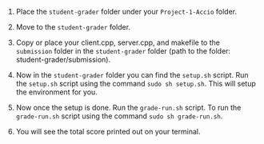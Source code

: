 1. Place the ```student-grader``` folder under your  ```Project-1-Accio``` folder.

2. Move to the ```student-grader``` folder.

3. Copy or place your client.cpp, server.cpp, and makefile to the ```submission``` folder in the ```student-grader``` folder (path to the folder: student-grader/submission).

4. Now in the ```student-grader``` folder you can find the ```setup.sh``` script. Run the ```setup.sh``` script using the command ```sudo sh setup.sh```. This will setup the environment for you.

5.  Now once the setup is done. Run the ```grade-run.sh``` script. To run the ```grade-run.sh``` script using the command ```sudo sh grade-run.sh```.

6. You will see the total score printed out on your terminal.
